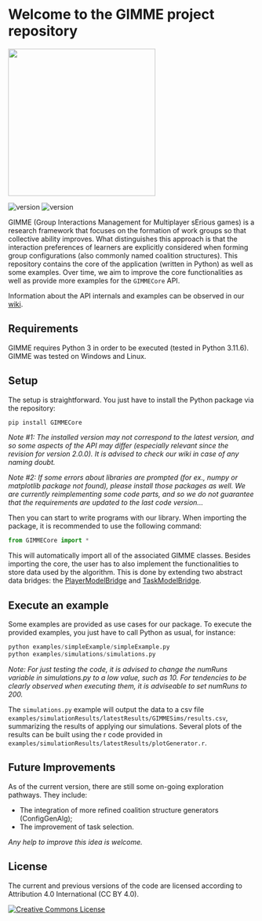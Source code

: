 # Welcome to the GIMME project repository

<img src="ReadmeImages/logo.png" width="300" alt="">

![version](https://img.shields.io/badge/version-2.0.0-blue)
![version](https://img.shields.io/badge/python-v3.11-blue)

GIMME (Group Interactions Management for Multiplayer sErious games) is a research framework that focuses on the formation of work groups so that collective ability improves. 
What distinguishes this approach is that the interaction preferences of learners are explicitly considered when forming group configurations (also commonly named coalition structures).
This repository contains the core of the application (written in Python) as well as some examples. 
Over time, we aim to improve the core functionalities as well as provide more examples for the ```GIMMECore``` API.


Information about the API internals and examples can be observed in our [wiki](https://github.com/SamGomes/GIMME/wiki).

## Requirements

GIMME requires Python 3 in order to be executed (tested in Python 3.11.6). 
GIMME was tested on Windows and Linux. 


## Setup

The setup is straightforward. You just have to install the Python package via the repository:

```python 
pip install GIMMECore
```

*Note #1: The installed version may not correspond to the latest version, and so some aspects of the API may differ (especially relevant since the revision for version 2.0.0). It is advised to check our wiki in case of any naming doubt.*

*Note #2: If some errors about libraries are prompted (for ex., numpy or matplotlib package not found), please install those packages as well. We are currently reimplementing some code parts, and so we do not guarantee that the requirements are updated to the last code version...*

Then you can start to write programs with our library.
When importing the package, it is recommended to use the following command:

```python 
from GIMMECore import *
```
This will automatically import all of the associated GIMME classes.
Besides importing the core, the user has to also implement the functionalities to store data used by the algorithm. This is done by extending two abstract data bridges: the [PlayerModelBridge](https://github.com/SamGomes/GIMME/wiki/PlayerModelBridge) and [TaskModelBridge](https://github.com/SamGomes/GIMME/wiki/TaskModelBridge). 

## Execute an example

Some examples are provided as use cases for our package. To execute the provided examples, you just have to call Python as usual, for instance:

```python 
python examples/simpleExample/simpleExample.py
python examples/simulations/simulations.py
```

*Note: For just testing the code, it is advised to change the numRuns variable in simulations.py to a low value, such as 10. For tendencies to be clearly observed when executing them, it is adviseable to set numRuns to 200.*

The ```simulations.py``` example will output the data to a csv file ```examples/simulationResults/latestResults/GIMMESims/results.csv```, summarizing the results of applying our simulations. Several plots of the results can be built using the r code provided in ```examples/simulationResults/latestResults/plotGenerator.r```.


## Future Improvements
As of the current version, there are still some on-going exploration pathways. They include:
- The integration of more refined coalition structure generators (ConfigGenAlg);
- The improvement of task selection.

*Any help to improve this idea is welcome.*

## License
The current and previous versions of the code are licensed according to Attribution 4.0 International (CC BY 4.0).  
 
 <a rel="license" href="http://creativecommons.org/licenses/by/4.0/"><img alt="Creative Commons License" style="border-width:0" src="https://i.creativecommons.org/l/by/4.0/88x31.png" /></a><br />
